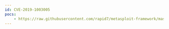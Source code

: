 ```yaml
---
id: CVE-2019-1003005
pocs:
    - https://raw.githubusercontent.com/rapid7/metasploit-framework/master/modules/exploits/multi/http/jenkins_metaprogramming.rb
---
```

